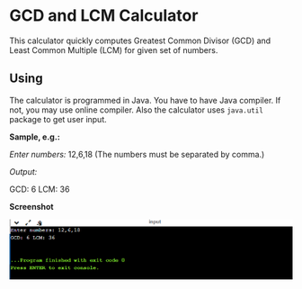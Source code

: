 # GCD and LCM Calculator
This calculator quickly computes Greatest Common Divisor (GCD) and Least Common Multiple (LCM) for given set of numbers.

## Using
The calculator is programmed in Java. You have to have Java compiler. If not, you may use online compiler. Also the calculator uses `java.util` package to get user input.

**Sample, e.g.:**

_Enter numbers:_ 12,6,18 (The numbers must be separated by comma.)

_Output:_

GCD: 6 LCM: 36

**Screenshot**

![output](output.png)
